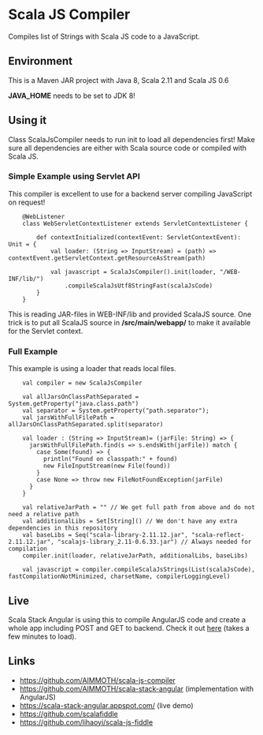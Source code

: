 # Scala JS Compiler
Compiles list of Strings with Scala JS code to a JavaScript.

## Environment
This is a Maven JAR project with Java 8, Scala 2.11 and Scala JS 0.6

**JAVA_HOME** needs to be set to JDK 8!

## Using it
Class ScalaJsCompiler needs to run init to load all dependencies first!
Make sure all dependencies are either with Scala source code or compiled with Scala JS.

### Simple Example using Servlet API
This compiler is excellent to use for a backend server compiling JavaScript on request!
```
    @WebListener
    class WebServletContextListener extends ServletContextListener {
    
        def contextInitialized(contextEvent: ServletContextEvent): Unit = {
            val loader: (String => InputStream) = (path) => contextEvent.getServletContext.getResourceAsStream(path)
            
            val javascript = ScalaJsCompiler().init(loader, "/WEB-INF/lib/")
                .compileScalaJsUtf8StringFast(scalaJsCode)
        }
    }
```
This is reading JAR-files in WEB-INF/lib and provided ScalaJS source.
One trick is to put all ScalaJS source in **/src/main/webapp/** to make it available for the Servlet context.

### Full Example
This example is using a loader that reads local files.
```
    val compiler = new ScalaJsCompiler
    
    val allJarsOnClassPathSeparated = System.getProperty("java.class.path")
    val separator = System.getProperty("path.separator");
    val jarsWithFullFilePath = allJarsOnClassPathSeparated.split(separator)

    val loader : (String => InputStream)= (jarFile: String) => {
      jarsWithFullFilePath.find(s => s.endsWith(jarFile)) match {
        case Some(found) => {
          println("Found on classpath:" + found)
          new FileInputStream(new File(found))
        }
        case None => throw new FileNotFoundException(jarFile)
      }
    }

    val relativeJarPath = "" // We get full path from above and do not need a relative path
    val additionalLibs = Set[String]() // We don't have any extra dependencies in this repository
    val baseLibs = Seq("scala-library-2.11.12.jar", "scala-reflect-2.11.12.jar", "scalajs-library_2.11-0.6.33.jar") // Always needed for compilation
    compiler.init(loader, relativeJarPath, additionalLibs, baseLibs)
    
    val javascript = compiler.compileScalaJsStrings(List(scalaJsCode), fastCompilationNotMinimized, charsetName, compilerLoggingLevel)
```

## Live
Scala Stack Angular is using this to compile AngularJS code and create a whole app including POST and GET to backend.
Check it out [here](https://scala-stack-angular.appspot.com/) (takes a few minutes to load).

## Links
* https://github.com/AIMMOTH/scala-js-compiler
* https://github.com/AIMMOTH/scala-stack-angular (implementation with AngularJS)
* https://scala-stack-angular.appspot.com/ (live demo)
* https://github.com/scalafiddle 
* https://github.com/lihaoyi/scala-js-fiddle 